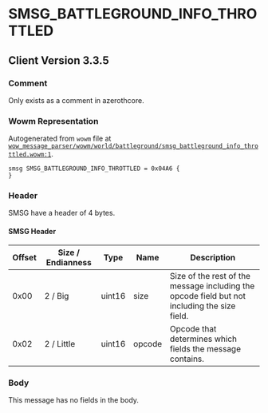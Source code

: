 # SMSG_BATTLEGROUND_INFO_THROTTLED

## Client Version 3.3.5

### Comment

Only exists as a comment in azerothcore.

### Wowm Representation

Autogenerated from `wowm` file at [`wow_message_parser/wowm/world/battleground/smsg_battleground_info_throttled.wowm:1`](https://github.com/gtker/wow_messages/tree/main/wow_message_parser/wowm/world/battleground/smsg_battleground_info_throttled.wowm#L1).
```rust,ignore
smsg SMSG_BATTLEGROUND_INFO_THROTTLED = 0x04A6 {
}
```
### Header

SMSG have a header of 4 bytes.

#### SMSG Header

| Offset | Size / Endianness | Type   | Name   | Description |
| ------ | ----------------- | ------ | ------ | ----------- |
| 0x00   | 2 / Big           | uint16 | size   | Size of the rest of the message including the opcode field but not including the size field.|
| 0x02   | 2 / Little        | uint16 | opcode | Opcode that determines which fields the message contains.|

### Body

This message has no fields in the body.

